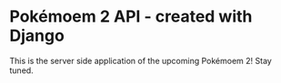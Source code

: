 # Pokémoem 2 API - created with Django

This is the server side application of the upcoming Pokémoem 2! Stay tuned.